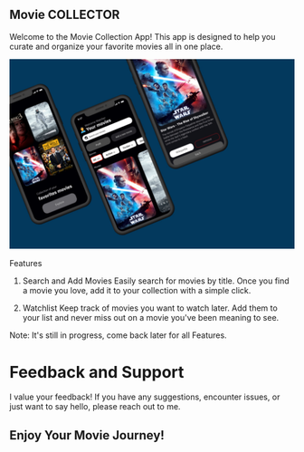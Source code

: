 
## Movie COLLECTOR 

Welcome to the Movie Collection App! 
This app is designed to help you curate and organize your favorite movies all in one place.


![](assets/images/image1.jpeg)

Features
1. Search and Add Movies
Easily search for movies by title. 
Once you find a movie you love, add it to your collection with a simple click.

2. Watchlist
Keep track of movies you want to watch later. 
Add them to your list and never miss out on a movie you've been meaning to see.

Note: It's still in progress, come back later for all Features.

# Feedback and Support

I value your feedback! If you have any suggestions, encounter issues, 
or just want to say hello, please reach out to me.

 ## Enjoy Your Movie Journey!



 